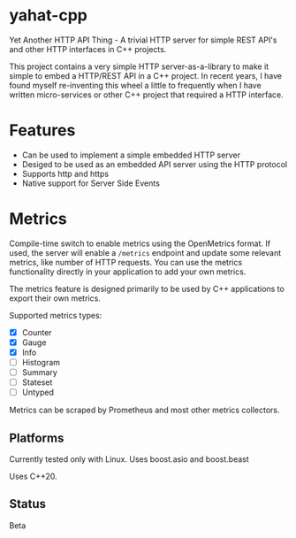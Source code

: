 # yahat-cpp
Yet Another HTTP API Thing - A trivial HTTP server for simple REST API's and other HTTP interfaces in C++ projects.

This project contains a very simple HTTP server-as-a-library to make it simple
to embed a HTTP/REST API in a C++ project. In recent years, I have found
myself re-inventing this wheel a little to frequently when I have
written micro-services or other C++ project that required a HTTP interface. 

# Features
- Can be used to implement a simple embedded HTTP server
- Desiged to be used as an embedded API server using the HTTP protocol
- Supports http and https
- Native support for Server Side Events

# Metrics

Compile-time switch to enable metrics using the OpenMetrics format.
If used, the server will enable a `/metrics` endpoint and update some
relevant metrics, like number of HTTP requests. You can use the metrics functionality directly in
your application to add your own metrics.

The metrics feature is designed primarily to be used by C++ applications to export
their own metrics.

Supported metrics types:

-[x] Counter
-[x] Gauge
-[x] Info
-[ ] Histogram
-[ ] Summary
-[ ] Stateset
-[ ] Untyped

Metrics can be scraped by Prometheus and most other metrics collectors.

## Platforms
Currently tested only with Linux. Uses boost.asio and boost.beast

Uses C++20.

## Status
Beta
